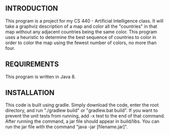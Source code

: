 INTRODUCTION
------------
This program is a project for my CS 440 - Artificial Intelligence class. It will take a graphviz description
of a map and color all the "countries" in that map without any adjacent countries being the same color. This program
uses a heuristic to determine the best sequence of countries to color in order to color the map using the fewest number
of colors, no more than four.

REQUIREMENTS
------------
This program is written in Java 8.

INSTALLATION
------------
This code is built using gradle. Simply download the code, enter the root directory, and run "./gradlew build" or
"gradlew.bat build". If you want to prevent the unit tests from running, add -x test to the end of that command.
After running the command, a jar file should appear in build/libs. You can run the jar file with the command 
"java -jar [filename.jar]".
